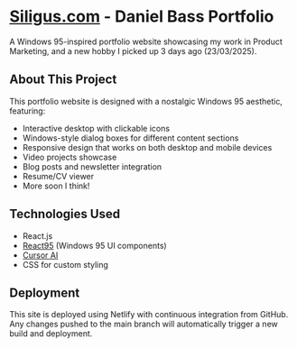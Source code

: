 # [Siligus.com](http://www.siligus.com) - Daniel Bass Portfolio

A Windows 95-inspired portfolio website showcasing my work in Product Marketing, and a new hobby I picked up 3 days ago (23/03/2025).

## About This Project

This portfolio website is designed with a nostalgic Windows 95 aesthetic, featuring:

- Interactive desktop with clickable icons
- Windows-style dialog boxes for different content sections
- Responsive design that works on both desktop and mobile devices
- Video projects showcase
- Blog posts and newsletter integration
- Resume/CV viewer
- More soon I think!

## Technologies Used

- React.js
- [React95](https://github.com/react95-io/React95) (Windows 95 UI components)
- [Cursor AI](https://www.cursor.com/)
- CSS for custom styling

## Deployment

This site is deployed using Netlify with continuous integration from GitHub. Any changes pushed to the main branch will automatically trigger a new build and deployment.